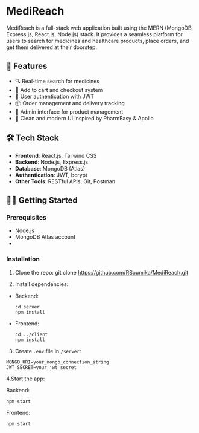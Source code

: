 # MediReach

MediReach is a full-stack web application built using the MERN (MongoDB, Express.js, React.js, Node.js) stack. It provides a seamless platform for users to search for medicines and healthcare products, place orders, and get them delivered at their doorstep.

## 🚀 Features

- 🔍 Real-time search for medicines
- 🛒 Add to cart and checkout system
- 🔐 User authentication with JWT
- 📦 Order management and delivery tracking
- 🧾 Admin interface for product management
- 🎨 Clean and modern UI inspired by PharmEasy & Apollo

## 🛠️ Tech Stack

- **Frontend**: React.js, Tailwind CSS
- **Backend**: Node.js, Express.js
- **Database**: MongoDB (Atlas)
- **Authentication**: JWT, bcrypt
- **Other Tools**: RESTful APIs, Git, Postman

## 🧑‍💻 Getting Started

### Prerequisites

- Node.js
- MongoDB Atlas account
- 
### Installation

1. Clone the repo: git clone https://github.com/RSoumika/MediReach.git
  
2. Install dependencies:
- Backend:
  ```
  cd server
  npm install
  ```
- Frontend:
  ```
  cd ../client
  npm install
  ```

3. Create `.env` file in `/server`:
```env
MONGO_URI=your_mongo_connection_string
JWT_SECRET=your_jwt_secret
```
4.Start the app:

Backend:
```
npm start
```

Frontend:
```
npm start
```

